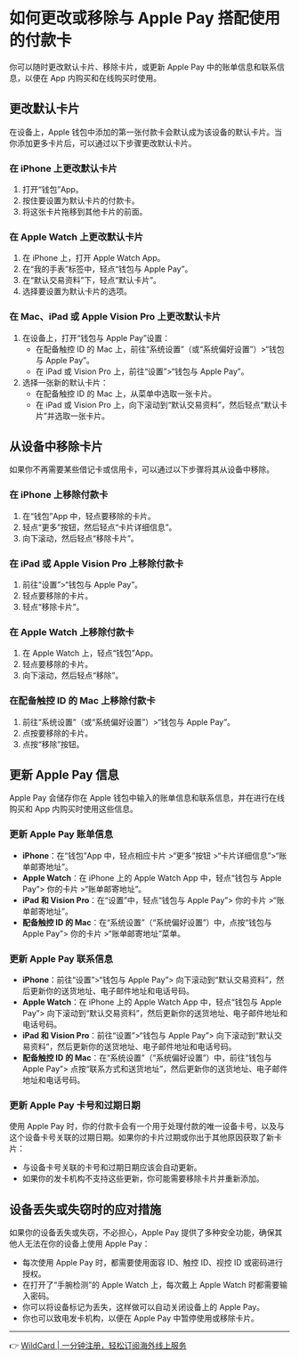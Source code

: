 # 如何更改或移除与 Apple Pay 搭配使用的付款卡

你可以随时更改默认卡片、移除卡片，或更新 Apple Pay 中的账单信息和联系信息，以便在 App 内购买和在线购买时使用。

## 更改默认卡片

在设备上，Apple 钱包中添加的第一张付款卡会默认成为该设备的默认卡片。当你添加更多卡片后，可以通过以下步骤更改默认卡片。

### 在 iPhone 上更改默认卡片

1. 打开“钱包”App。
2. 按住要设置为默认卡片的付款卡。
3. 将这张卡片拖移到其他卡片的前面。

### 在 Apple Watch 上更改默认卡片

1. 在 iPhone 上，打开 Apple Watch App。
2. 在“我的手表”标签中，轻点“钱包与 Apple Pay”。
3. 在“默认交易资料”下，轻点“默认卡片”。
4. 选择要设置为默认卡片的选项。

### 在 Mac、iPad 或 Apple Vision Pro 上更改默认卡片

1. 在设备上，打开“钱包与 Apple Pay”设置：
   - 在配备触控 ID 的 Mac 上，前往“系统设置”（或“系统偏好设置”）>“钱包与 Apple Pay”。
   - 在 iPad 或 Vision Pro 上，前往“设置”>“钱包与 Apple Pay”。
2. 选择一张新的默认卡片：
   - 在配备触控 ID 的 Mac 上，从菜单中选取一张卡片。
   - 在 iPad 或 Vision Pro 上，向下滚动到“默认交易资料”，然后轻点“默认卡片”并选取一张卡片。

## 从设备中移除卡片

如果你不再需要某些借记卡或信用卡，可以通过以下步骤将其从设备中移除。

### 在 iPhone 上移除付款卡

1. 在“钱包”App 中，轻点要移除的卡片。
2. 轻点“更多”按钮，然后轻点“卡片详细信息”。
3. 向下滚动，然后轻点“移除卡片”。

### 在 iPad 或 Apple Vision Pro 上移除付款卡

1. 前往“设置”>“钱包与 Apple Pay”。
2. 轻点要移除的卡片。
3. 轻点“移除卡片”。

### 在 Apple Watch 上移除付款卡

1. 在 Apple Watch 上，轻点“钱包”App。
2. 轻点要移除的卡片。
3. 向下滚动，然后轻点“移除”。

### 在配备触控 ID 的 Mac 上移除付款卡

1. 前往“系统设置”（或“系统偏好设置”）>“钱包与 Apple Pay”。
2. 点按要移除的卡片。
3. 点按“移除”按钮。

## 更新 Apple Pay 信息

Apple Pay 会储存你在 Apple 钱包中输入的账单信息和联系信息，并在进行在线购买和 App 内购买时使用这些信息。

### 更新 Apple Pay 账单信息

- **iPhone**：在“钱包”App 中，轻点相应卡片 >“更多”按钮 >“卡片详细信息”>“账单邮寄地址”。
- **Apple Watch**：在 iPhone 上的 Apple Watch App 中，轻点“钱包与 Apple Pay”> 你的卡片 >“账单邮寄地址”。
- **iPad 和 Vision Pro**：在“设置”中，轻点“钱包与 Apple Pay”> 你的卡片 >“账单邮寄地址”。
- **配备触控 ID 的 Mac**：在“系统设置”（“系统偏好设置”）中，点按“钱包与 Apple Pay”> 你的卡片 >“账单邮寄地址”菜单。

### 更新 Apple Pay 联系信息

- **iPhone**：前往“设置”>“钱包与 Apple Pay”> 向下滚动到“默认交易资料”，然后更新你的送货地址、电子邮件地址和电话号码。
- **Apple Watch**：在 iPhone 上的 Apple Watch App 中，轻点“钱包与 Apple Pay”> 向下滚动到“默认交易资料”，然后更新你的送货地址、电子邮件地址和电话号码。
- **iPad 和 Vision Pro**：前往“设置”>“钱包与 Apple Pay”> 向下滚动到“默认交易资料”，然后更新你的送货地址、电子邮件地址和电话号码。
- **配备触控 ID 的 Mac**：在“系统设置”（“系统偏好设置”）中，前往“钱包与 Apple Pay”> 点按“联系方式和送货地址”，然后更新你的送货地址、电子邮件地址和电话号码。

### 更新 Apple Pay 卡号和过期日期

使用 Apple Pay 时，你的付款卡会有一个用于处理付款的唯一设备卡号，以及与这个设备卡号关联的过期日期。如果你的卡片过期或你出于其他原因获取了新卡片：

- 与设备卡号关联的卡号和过期日期应该会自动更新。
- 如果你的发卡机构不支持这些更新，你可能需要移除卡片并重新添加。

## 设备丢失或失窃时的应对措施

如果你的设备丢失或失窃，不必担心，Apple Pay 提供了多种安全功能，确保其他人无法在你的设备上使用 Apple Pay：

- 每次使用 Apple Pay 时，都需要使用面容 ID、触控 ID、视控 ID 或密码进行授权。
- 在打开了“手腕检测”的 Apple Watch 上，每次戴上 Apple Watch 时都需要输入密码。
- 你可以将设备标记为丢失，这样做可以自动关闭设备上的 Apple Pay。
- 你也可以致电发卡机构，以便在 Apple Pay 中暂停使用或移除卡片。

---

👉 [WildCard | 一分钟注册，轻松订阅海外线上服务](https://bbtdd.com/WildCard)